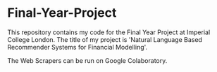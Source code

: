 # Final-Year-Project

This repository contains my code for the Final Year Project at Imperial College London. 
The title of my project is 'Natural Language Based Recommender Systems for Financial Modelling'. 

The Web Scrapers can be run on Google Colaboratory. 
